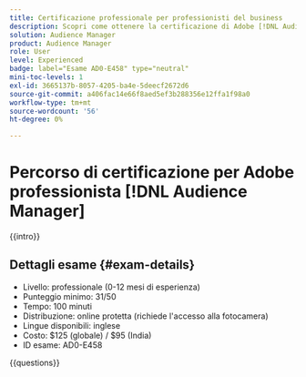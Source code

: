 ```yaml
---
title: Certificazione professionale per professionisti del business
description: Scopri come ottenere la certificazione di Adobe [!DNL Audience Manager] professionista di business.
solution: Audience Manager
product: Audience Manager
role: User
level: Experienced
badge: label="Esame AD0-E458" type="neutral"
mini-toc-levels: 1
exl-id: 3665137b-8057-4205-ba4e-5deecf2672d6
source-git-commit: a406fac14e66f8aed5ef3b288356e12ffa1f98a0
workflow-type: tm+mt
source-wordcount: '56'
ht-degree: 0%

---
```


# Percorso di certificazione per Adobe professionista [!DNL Audience Manager]

{{intro}}

## Dettagli esame {#exam-details}

* Livello: professionale (0-12 mesi di esperienza)
* Punteggio minimo: 31/50
* Tempo: 100 minuti
* Distribuzione: online protetta (richiede l&#39;accesso alla fotocamera)
* Lingue disponibili: inglese
* Costo: $125 (globale) / $95 (India)
* ID esame: AD0-E458

{{questions}}
